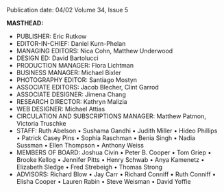 Publication date: 04/02
Volume 34, Issue 5

**MASTHEAD:**
- PUBLISHER: Eric Rutkow
- EDITOR-IN-CHIEF: Daniel Kurn-Phelan
- MANAGING EDITORS: Nica Cohn, Matthew Underwood
- DESIGN ED: David Bartolucci
- PRODUCTION MANAGER: Flora Lichtman
- BUSINESS MANAGER: Michael Bixler
- PHOTOGRAPHY EDITOR: Santiago Mostyn
- ASSOCIATE EDITORS: Jacob Blecher, Clint Garrod
- ASSOCIATE DESIGNER: Jimena Chang
- RESEARCH DIRECTOR: Kathryn Malizia
- WEB DESIGNER: Michael Attias
- CIRCULATION AND SUBSCRIPTIONS MANAGER: Matthew Patmon, Victoria Truschke
- STAFF: Ruth Abelson • Sushama Gandhi • Judith Miller • Hideo Phillips • Patrick Casey Pins • Sophia Raschman • Benia Singh • Nadia Sussman • Ellen Thompson • Anthony Weiss
- MEMBERS OF BOARD: Joshua Civin • Peter B. Cooper • Tom Griep • Brooke Kellog • Jennifer Pitts • Henry Schwab • Anya Kamenetz • Elizabeth Sledge • Fred Strebeigh • Thomas Strong
- ADVISORS: Richard Blow • Jay Carr • Richard Conniff • Ruth Conniff • Elisha Cooper • Lauren Rabin • Steve Weisman • David Yoffie

